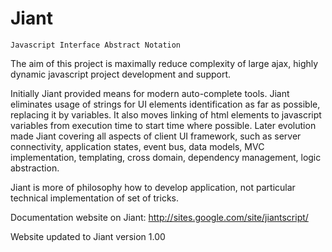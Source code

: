 Jiant
=====

    Javascript Interface Abstract Notation

The aim of this project is maximally reduce complexity of large ajax, highly dynamic 
javascript project development and support. 

Initially Jiant provided means for modern auto-complete tools. Jiant eliminates usage of strings for UI elements identification as far as possible, replacing it by variables. It also moves linking of html elements to javascript variables  from execution time to start time where possible.
Later evolution made Jiant covering all aspects of client UI framework, such as server connectivity, application states, event bus, data models, MVC implementation, templating, cross domain, dependency management, logic abstraction.

Jiant is more of philosophy how to develop application, not particular technical implementation of set of tricks.

Documentation website on Jiant: http://sites.google.com/site/jiantscript/

Website updated to Jiant version 1.00
